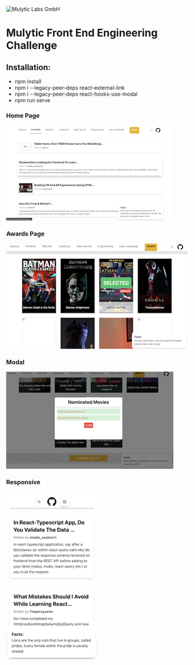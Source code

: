 ![Mulytic Labs GmbH](https://mulytic-web-content.s3.amazonaws.com/media/Mulytic/Photos/Logo/Color_logo_-_no_background.png)

# Mulytic Front End Engineering Challenge

## Installation:
- npm install
- npm i --legacy-peer-deps react-external-link
- npm i --legacy-peer-deps react-hooks-use-modal
- npm run serve





### Home Page
![Home page](https://github.com/pretomhira/Pretom-Das-Frontend-Engineer/blob/master/wireframe/Screenshot%202022-04-22%20at%2012.11.37%20AM.png)



### Awards Page


![Award Page](https://github.com/pretomhira/Pretom-Das-Frontend-Engineer/blob/master/wireframe/Screenshot%202022-04-22%20at%2012.28.56%20AM.png)
### Modal
![Vote Confirm Modal](https://github.com/pretomhira/Pretom-Das-Frontend-Engineer/blob/master/wireframe/Screenshot%202022-04-22%20at%2012.51.50%20AM.png)


### Responsive
![Responsive](https://github.com/pretomhira/Pretom-Das-Frontend-Engineer/blob/master/wireframe/Screenshot%202022-04-22%20at%2012.14.55%20AM.png)
